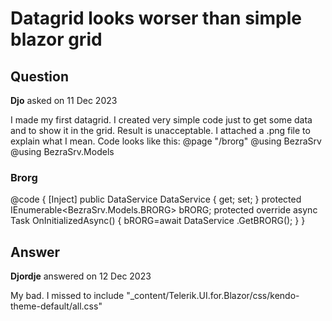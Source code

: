 # Datagrid looks worser than simple blazor grid

## Question

**Djo** asked on 11 Dec 2023

I made my first datagrid. I created very simple code just to get some data and to show it in the grid. Result is unacceptable. I attached a .png file to explain what I mean. Code looks like this: @page "/brorg" @using BezraSrv @using BezraSrv.Models <h3>Brorg</h3> <TelerikGrid Class="grid" Data=@bRORG Sortable="true" FilterMode="GridFilterMode.FilterMenu" ScrollMode="GridScrollMode.Virtual" Height="480px" RowHeight="60" PageSize="10" Size="@ThemeConstants.Grid.Size.Small"> <GridColumns> <GridColumn Field="@nameof(BezraSrv.Models.BRORG.ORGID)" Title="Org. id"></GridColumn> <GridColumn Field="@nameof(BezraSrv.Models.BRORG.NAZIV)" Title="Naziv"></GridColumn> </GridColumns> </TelerikGrid> <style> .width-100 { width: 100%; } .grid .k-grid-content tr { line-height: 32px; } </style> @code { [Inject] public DataService DataService { get; set; } protected IEnumerable<BezraSrv.Models.BRORG> bRORG; protected override async Task OnInitializedAsync() { bRORG=await DataService .GetBRORG(); } }

## Answer

**Djordje** answered on 12 Dec 2023

My bad. I missed to include "_content/Telerik.UI.for.Blazor/css/kendo-theme-default/all.css"
